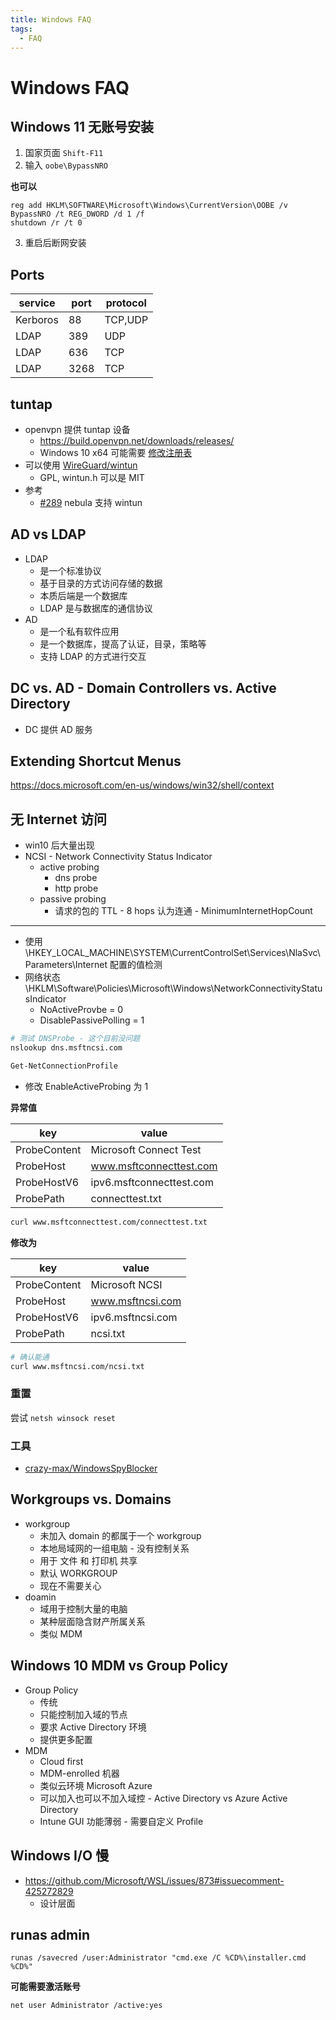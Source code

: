 ```yaml
---
title: Windows FAQ
tags:
  - FAQ
---
```


# Windows FAQ

## Windows 11 无账号安装

1. 国家页面 `Shift-F11`
2. 输入 `oobe\BypassNRO`

**也可以**

```
reg add HKLM\SOFTWARE\Microsoft\Windows\CurrentVersion\OOBE /v BypassNRO /t REG_DWORD /d 1 /f
shutdown /r /t 0
```

3. 重启后断网安装


## Ports

| service  | port | protocol |
| -------- | ---- | -------- |
| Kerboros | 88   | TCP,UDP  |
| LDAP     | 389  | UDP      |
| LDAP     | 636  | TCP      |
| LDAP     | 3268 | TCP      |

## tuntap

- openvpn 提供 tuntap 设备
  - https://build.openvpn.net/downloads/releases/
  - Windows 10 x64 可能需要 [修改注册表](https://github.com/slackhq/nebula/issues/9#issuecomment-761974328)
- 可以使用 [WireGuard/wintun](https://github.com/WireGuard/wintun)
  - GPL, wintun.h 可以是 MIT
- 参考
  - [#289](https://github.com/slackhq/nebula/pull/289) nebula 支持 wintun

## AD vs LDAP

- LDAP
  - 是一个标准协议
  - 基于目录的方式访问存储的数据
  - 本质后端是一个数据库
  - LDAP 是与数据库的通信协议
- AD
  - 是一个私有软件应用
  - 是一个数据库，提高了认证，目录，策略等
  - 支持 LDAP 的方式进行交互

## DC vs. AD - Domain Controllers vs. Active Directory

- DC 提供 AD 服务

## Extending Shortcut Menus

https://docs.microsoft.com/en-us/windows/win32/shell/context

## 无 Internet 访问

- win10 后大量出现
- NCSI - Network Connectivity Status Indicator
  - active probing
    - dns probe
    - http probe
  - passive probing
    - 请求的包的 TTL - 8 hops 认为连通 - MinimumInternetHopCount

---

- 使用 \HKEY_LOCAL_MACHINE\SYSTEM\CurrentControlSet\Services\NlaSvc\Parameters\Internet 配置的值检测
- 网络状态 \HKLM\Software\Policies\Microsoft\Windows\NetworkConnectivityStatusIndicator
  - NoActiveProvbe = 0
  - DisablePassivePolling = 1

```bash
# 测试 DNSProbe - 这个目前没问题
nslookup dns.msftncsi.com
```

```cmd
Get-NetConnectionProfile
```

- 修改 EnableActiveProbing 为 1

**异常值**

| key          | value                    |
| ------------ | ------------------------ |
| ProbeContent | Microsoft Connect Test   |
| ProbeHost    | www.msftconnecttest.com  |
| ProbeHostV6  | ipv6.msftconnecttest.com |
| ProbePath    | connecttest.txt          |

```bash
curl www.msftconnecttest.com/connecttest.txt
```

**修改为**

| key          | value             |
| ------------ | ----------------- |
| ProbeContent | Microsoft NCSI    |
| ProbeHost    | www.msftncsi.com  |
| ProbeHostV6  | ipv6.msftncsi.com |
| ProbePath    | ncsi.txt          |

```bash
# 确认能通
curl www.msftncsi.com/ncsi.txt
```

### 重置

尝试 `netsh winsock reset`

### 工具

- [crazy-max/WindowsSpyBlocker](https://github.com/crazy-max/WindowsSpyBlocker)

## Workgroups vs. Domains

- workgroup
  - 未加入 domain 的都属于一个 workgroup
  - 本地局域网的一组电脑 - 没有控制关系
  - 用于 文件 和 打印机 共享
  - 默认 WORKGROUP
  - 现在不需要关心
- doamin
  - 域用于控制大量的电脑
  - 某种层面隐含财产所属关系
  - 类似 MDM

## Windows 10 MDM vs Group Policy

- Group Policy
  - 传统
  - 只能控制加入域的节点
  - 要求 Active Directory 环境
  - 提供更多配置
- MDM
  - Cloud first
  - MDM-enrolled 机器
  - 类似云环境 Microsoft Azure
  - 可以加入也可以不加入域控 - Active Directory vs Azure Active Directory
  - Intune GUI 功能薄弱 - 需要自定义 Profile

## Windows I/O 慢

- https://github.com/Microsoft/WSL/issues/873#issuecomment-425272829
  - 设计层面

## runas admin

```batch
runas /savecred /user:Administrator "cmd.exe /C %CD%\installer.cmd %CD%"
```

**可能需要激活账号**

```batch
net user Administrator /active:yes
```
